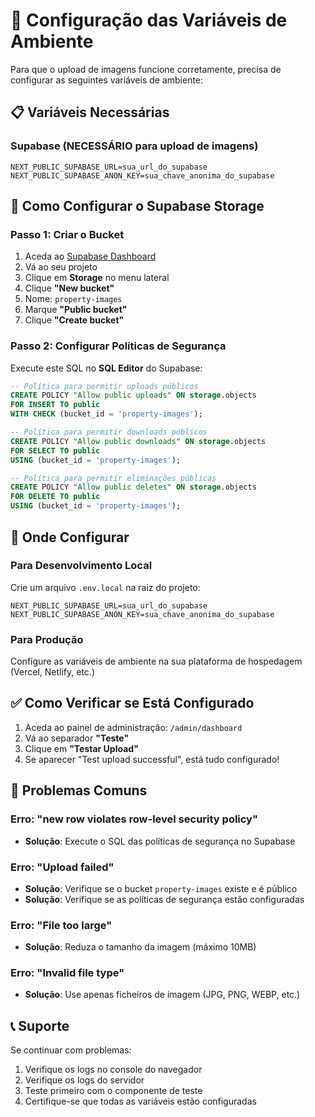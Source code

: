 # 🔧 Configuração das Variáveis de Ambiente

Para que o upload de imagens funcione corretamente, precisa de configurar as seguintes variáveis de ambiente:

## 📋 Variáveis Necessárias

### Supabase (NECESSÁRIO para upload de imagens)
```
NEXT_PUBLIC_SUPABASE_URL=sua_url_do_supabase
NEXT_PUBLIC_SUPABASE_ANON_KEY=sua_chave_anonima_do_supabase
```

## 🚀 Como Configurar o Supabase Storage

### Passo 1: Criar o Bucket
1. Aceda ao [Supabase Dashboard](https://supabase.com/dashboard)
2. Vá ao seu projeto
3. Clique em **Storage** no menu lateral
4. Clique **"New bucket"**
5. Nome: `property-images`
6. Marque **"Public bucket"**
7. Clique **"Create bucket"**

### Passo 2: Configurar Políticas de Segurança
Execute este SQL no **SQL Editor** do Supabase:

```sql
-- Política para permitir uploads públicos
CREATE POLICY "Allow public uploads" ON storage.objects
FOR INSERT TO public
WITH CHECK (bucket_id = 'property-images');

-- Política para permitir downloads públicos
CREATE POLICY "Allow public downloads" ON storage.objects
FOR SELECT TO public
USING (bucket_id = 'property-images');

-- Política para permitir eliminações públicas
CREATE POLICY "Allow public deletes" ON storage.objects
FOR DELETE TO public
USING (bucket_id = 'property-images');
```

## 📁 Onde Configurar

### Para Desenvolvimento Local
Crie um arquivo `.env.local` na raiz do projeto:
```
NEXT_PUBLIC_SUPABASE_URL=sua_url_do_supabase
NEXT_PUBLIC_SUPABASE_ANON_KEY=sua_chave_anonima_do_supabase
```

### Para Produção
Configure as variáveis de ambiente na sua plataforma de hospedagem (Vercel, Netlify, etc.)

## ✅ Como Verificar se Está Configurado

1. Aceda ao painel de administração: `/admin/dashboard`
2. Vá ao separador **"Teste"**
3. Clique em **"Testar Upload"**
4. Se aparecer "Test upload successful", está tudo configurado!

## 🚨 Problemas Comuns

### Erro: "new row violates row-level security policy"
- **Solução**: Execute o SQL das políticas de segurança no Supabase

### Erro: "Upload failed"
- **Solução**: Verifique se o bucket `property-images` existe e é público
- **Solução**: Verifique se as políticas de segurança estão configuradas

### Erro: "File too large"
- **Solução**: Reduza o tamanho da imagem (máximo 10MB)

### Erro: "Invalid file type"
- **Solução**: Use apenas ficheiros de imagem (JPG, PNG, WEBP, etc.)

## 📞 Suporte

Se continuar com problemas:
1. Verifique os logs no console do navegador
2. Verifique os logs do servidor
3. Teste primeiro com o componente de teste
4. Certifique-se que todas as variáveis estão configuradas
